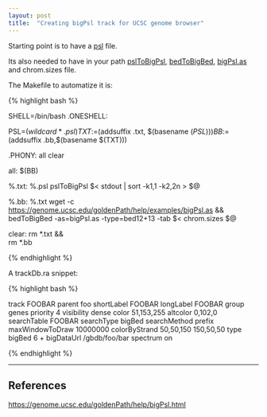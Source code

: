 ```yaml
---
layout: post
title:  "Creating bigPsl track for UCSC genome browser"
---
```


Starting point is to have a [psl](https://genome.ucsc.edu/FAQ/FAQformat.html#format2) file. 

Its also needed to have in your path [pslToBigPsl](http://hgdownload.soe.ucsc.edu/admin/exe/linux.x86_64/pslToBigPsl), 
[bedToBigBed](http://hgdownload.soe.ucsc.edu/admin/exe/linux.x86_64/bedToBigBed), [bigPsl.as](https://genome.ucsc.edu/goldenPath/help/examples/bigPsl.as) and 
chrom.sizes file.

The Makefile to automatize it is:

{% highlight bash %}

SHELL=/bin/bash
.ONESHELL:

PSL=$(wildcard *.psl)
TXT:=$(addsuffix .txt, $(basename $(PSL)))
BB:=$(addsuffix .bb,$(basename $(TXT)))

.PHONY: all clear


all: $(BB)


%.txt: %.psl
        pslToBigPsl $< stdout | sort -k1,1 -k2,2n > $@

%.bb: %.txt
        wget -c https://genome.ucsc.edu/goldenPath/help/examples/bigPsl.as && \
        bedToBigBed -as=bigPsl.as -type=bed12+13 -tab $< chrom.sizes $@

clear:
        rm *.txt && \
        rm *.bb


{% endhighlight %}

A trackDb.ra snippet:


{% highlight bash %}

track FOOBAR
parent foo
shortLabel FOOBAR
longLabel FOOBAR
group genes
priority 4
visibility dense
color 51,153,255
altcolor 0,102,0
searchTable FOOBAR
searchType bigBed
searchMethod prefix
maxWindowToDraw 10000000
colorByStrand 50,50,150 150,50,50
type bigBed 6 +
bigDataUrl /gbdb/foo/bar
spectrum on

{% endhighlight %}

___

## References

https://genome.ucsc.edu/goldenPath/help/bigPsl.html


